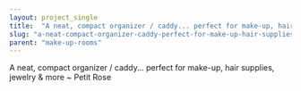 ```yaml
---
layout: project_single
title:  "A neat, compact organizer / caddy... perfect for make-up, hair supplies, jewelry & more ~ Petit Rose"
slug: "a-neat-compact-organizer-caddy-perfect-for-make-up-hair-supplies-jewelry-more-petit-rose"
parent: "make-up-rooms"
---
```

A neat, compact organizer / caddy... perfect for make-up, hair supplies, jewelry & more ~ Petit Rose